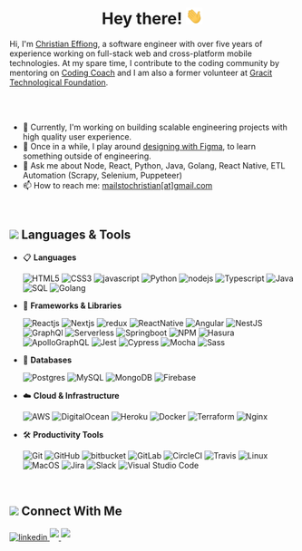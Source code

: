 <h1 align="center">Hey there! <img src="hi.gif" width="30"/></h1>
Hi, I'm <a href="https://www.linkedin.com/in/christianeffiong/">Christian Effiong</a>, a software engineer with over five years of experience working on full-stack web and cross-platform mobile technologies. At my spare time, I contribute to the coding community by mentoring on <a href="https://codingcoach.io/" target="_blank" rel="noopener">Coding Coach</a> and I am also a former volunteer at <a href="http://gracitfoundation.org/" target="_blank" rel="noopener">Gracit Technological Foundation</a>.

 <br><br>

- 🔭 Currently, I'm working on building scalable engineering projects with high quality user experience.
- 🌱 Once in a while, I play around <a href="https://www.figma.com/file/UfySW0XrNFQNtSjXECehwz/TeamUp-Project?node-id=0%3A1&t=K2lmvl6W5BDxIjHv-1" target="_blank" rel="noopener">designing with Figma</a>, to learn something outside of engineering.
- 💬 Ask me about Node, React, Python, Java, Golang, React Native, ETL Automation (Scrapy, Selenium, Puppeteer)
- 📫 How to reach me: <a href="mailtochristian@gmail.com" target="_blank" rel="noopener">mailstochristian[at]gmail.com</a>

<br>

## <img src="https://media2.giphy.com/media/QssGEmpkyEOhBCb7e1/giphy.gif?cid=ecf05e47a0n3gi1bfqntqmob8g9aid1oyj2wr3ds3mg700bl&rid=giphy.gif" width ="25"><b> Languages &amp; Tools</b>
<p align="center">

- 📋 <b>Languages</b>
    
    ![HTML5](https://img.shields.io/badge/html5-%23E34F26.svg?style=for-the-badge&logo=html5&logoColor=white)
    ![CSS3](https://img.shields.io/badge/css3-%231572B6.svg?style=for-the-badge&logo=css3&logoColor=white)
    ![javascript](https://img.shields.io/badge/javascript%20-%23323330.svg?&style=for-the-badge&logo=javascript&logoColor=%23F7DF1E)
    ![Python](https://img.shields.io/badge/python-29567c.svg?&style=for-the-badge&logo=Python&logoColor=%23F7DF1E)
    ![nodejs](https://img.shields.io/badge/node.js%20-%2343853D.svg?&style=for-the-badge&logo=node.js&logoColor=white)
    ![Typescript](https://img.shields.io/badge/TypeScript-007ACC?style=for-the-badge&logo=typescript&logoColor=white)
    ![Java](https://img.shields.io/badge/java-fff.svg?style=for-the-badge&logo=Java&logoColor=007396)
    ![SQL](https://img.shields.io/badge/SQL-0064a5.svg?style=for-the-badge&logo=postgresql&logoColor=white)
    ![Golang](https://img.shields.io/badge/Golang-007d9c.svg?style=for-the-badge&logo=go&logoColor=white)
   
    
- 🎨 <b>Frameworks & Libraries</b>

   ![Reactjs](https://img.shields.io/badge/react%20-%2320232a.svg?&style=for-the-badge&logo=react&logoColor=%2361DAFB)
   ![Nextjs](https://img.shields.io/badge/next.js-000000?style=for-the-badge&logo=nextdotjs&logoColor=white)
   ![redux](https://img.shields.io/badge/Redux-593D88?style=for-the-badge&logo=redux&logoColor=white)
   ![ReactNative](https://img.shields.io/badge/react%20native-61dafb.svg?&style=for-the-badge&logo=react&logoColor=000)
   ![Angular](https://img.shields.io/badge/Angular-c9002e?style=for-the-badge&logo=angular&logoColor=fff)
   ![NestJS](https://img.shields.io/badge/Nest.js-000000?style=for-the-badge&logo=nestjs&logoColor=ed2945)
   ![GraphQl](https://img.shields.io/badge/GraphQl-E10098?style=for-the-badge&logo=graphql&logoColor=white)
   ![Serverless](https://img.shields.io/badge/Serverless-000000?style=for-the-badge&logo=Serverless&logoColor=fd5750)
   ![Springboot](https://img.shields.io/badge/Spring%20Boot-80ea6e?style=for-the-badge&logo=springboot&logoColor=000)
   ![NPM](https://img.shields.io/badge/npm-CB3837?style=for-the-badge&logo=npm&logoColor=white)
   ![Hasura](https://img.shields.io/badge/Hasura-1599e5?style=for-the-badge&logo=hasura&logoColor=white)
   ![ApolloGraphQL](https://img.shields.io/badge/Apollo%20GraphQL-311C87?style=for-the-badge&logo=apollo-graphql&logoColor=white)
   ![Jest](https://img.shields.io/badge/Jest-15C213.svg?&style=for-the-badge&logo=jest&logoColor=white)
   ![Cypress](https://img.shields.io/badge/Cypress-000?style=for-the-badge&logo=cypress&logoColor=white)
   ![Mocha](https://img.shields.io/badge/Mocha-8D6748.svg?style=for-the-badge&logo=mocha&logoColor=white)
   ![Sass](https://img.shields.io/badge/Sass-bf4080?style=for-the-badge&logo=sass&logoColor=white)
    
- 💾 <b>Databases</b>

    ![Postgres](https://img.shields.io/badge/PostgreSQL-0064a5?style=for-the-badge&logo=postgresql&logoColor=white) 
    ![MySQL](https://img.shields.io/badge/MySQL-00000F?style=for-the-badge&logo=mysql&logoColor=white) 
    ![MongoDB](https://img.shields.io/badge/MongoDB-%234ea94b.svg?&style=for-the-badge&logo=mongodb&logoColor=white) 
    ![Firebase](https://img.shields.io/badge/Firebase-fff?style=for-the-badge&logo=firebase&logoColor=e7b92c) 

- ☁️ <b>Cloud & Infrastructure</b>

    
    ![AWS](https://img.shields.io/badge/Amazon%20AWS-232f3e.svg?&style=for-the-badge&logo=amazon%20aws&logoColor=white) 
    ![DigitalOcean](https://img.shields.io/badge/Digital%20Ocean-0063ef?style=for-the-badge&logo=digitalocean&logoColor=white) 
    ![Heroku](https://img.shields.io/badge/Heroku-3f008f?style=for-the-badge&logo=heroku&logoColor=white)
    ![Docker](https://img.shields.io/badge/Docker-0063ef?style=for-the-badge&logo=docker&logoColor=white)
    ![Terraform](https://img.shields.io/badge/Terraform-000?style=for-the-badge&logo=terraform&logoColor=844fba)
    ![Nginx](https://img.shields.io/badge/Nginx-099639?style=for-the-badge&logo=nginx&logoColor=fff)
    
    
- 🛠 <b>Productivity Tools</b>

    ![Git](https://img.shields.io/badge/git-%23F05033.svg?style=for-the-badge&logo=git&logoColor=white)
    ![GitHub](https://img.shields.io/badge/github-%23121011.svg?style=for-the-badge&logo=github&logoColor=white)
    ![bitbucket](https://img.shields.io/badge/BitBucket-darkblue?style=for-the-badge&logo=bitbucket&logoColor=white)
    ![GitLab](https://img.shields.io/badge/Gitlab-FCA121?style=for-the-badge&logo=gitlab&logoColor=fff)
    ![CircleCI](https://img.shields.io/badge/CircleCI-02042B?style=for-the-badge&logo=circleci&logoColor=fff)
    ![Travis](https://img.shields.io/badge/Travis%20CI-ded99f?style=for-the-badge&logo=travis&logoColor=000)
    ![Linux](https://img.shields.io/badge/Linux-FCC624?style=for-the-badge&logo=linux&logoColor=black)
    ![MacOS](https://img.shields.io/badge/Mac%20OS-000?style=for-the-badge&logo=apple&logoColor=white)
    ![Jira](https://img.shields.io/badge/Jira-0052CC.svg?style=for-the-badge&logo=jira&logoColor=white) 
    ![Slack](https://img.shields.io/badge/Slack-611f69?style=for-the-badge&logo=slack&logoColor=white)
    ![Visual Studio Code](https://img.shields.io/badge/Microsoft%20Teams-464EB8.svg?style=for-the-badge&logo=microsoft-teams&logoColor=white)
    
</p>
<br>

## <img src="https://media.giphy.com/media/23D8NR89IoZUC9jgsO/giphy.gif" width ="25"><b> Connect With Me</b>

<a href="https://linkedin.com/in/christianeffiong" target="_blank">
<img src=https://img.shields.io/badge/linkedin-%2300acee.svg?color=4386fa&style=for-the-badge&logo=linkedin&logoColor=white alt=linkedin style="margin-bottom: 5px;" />
 <a href="https://www.twitter.com/__krizten" target="_blank">
<img src="https://img.shields.io/badge/Twitter-00ACEE?style=for-the-badge&logo=twitter&logoColor=white"  style="margin-bottom: 5px;" />
</a>
<a href="mailto:christian@gmail.com" target="_blank">
<img src="https://img.shields.io/badge/-Gmail-c71610?style=for-the-badge&logo=Gmail&logoColor=white"  style="margin-bottom: 5px;" />
</a>


